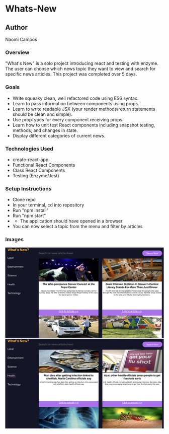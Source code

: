 # Whats-New

## Author
Naomi Campos

### Overview
"What's New" is a solo project introducing react and testing with enzyme. The user can choose which news topic they want to view and search for specific news articles. This project was completed over 5 days. 

### Goals
- Write squeaky clean, well refactored code using ES6 syntax.
- Learn to pass information between components using props.
- Learn to write readable JSX (your render methods/return statements should be clean and simple).
- Use propTypes for every component receiving props.
- Learn how to unit test React components including snapshot testing, methods, and changes in state.
- Display different categories of current news.

### Technologies Used
- create-react-app.
- Functional React Components
- Class React Components
- Testing (Enzyme/Jest)

### Setup Instructions
- Clone repo
- In your terminal, cd into repository
- Run "npm install"
- Run "npm start" 
- - The application should have opened in a browser
- You can now select a topic from the menu and filter by articles

### Images 
![local view](./images/local.png)
![health view](./images/health.png)

